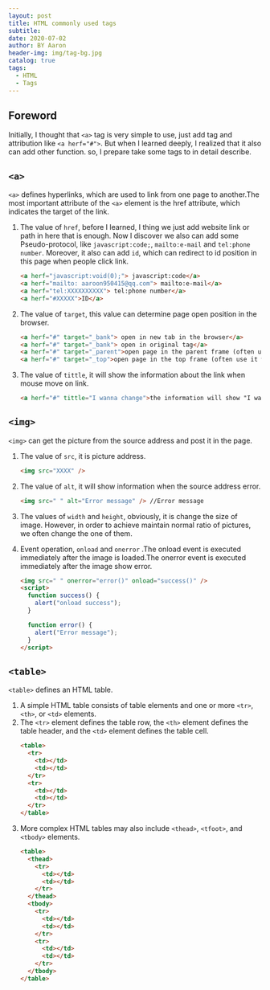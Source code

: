 ```yaml
---
layout: post
title: HTML commonly used tags
subtitle:
date: 2020-07-02
author: BY Aaron
header-img: img/tag-bg.jpg
catalog: true
tags:
  - HTML
  - Tags
---
```


## Foreword

Initially, I thought that `<a>` tag is very simple to use, just add tag and attribution like `<a herf="#">`. But when I learned deeply, I realized that it also can add other function. so, I prepare take some tags to in detail describe.

## `<a>`

`<a>` defines hyperlinks, which are used to link from one page to another.The most important attribute of the `<a>` element is the href attribute, which indicates the target of the link.

1.  The value of `href`, before I learned, I thing we just add website link or path in here that is enough. Now I discover we also can add some Pseudo-protocol, like `javascript:code;`, `mailto:e-mail` and `tel:phone number`.
    Moreover, it also can add `id`, which can redirect to id position in this page when people click link.
    ```html
    <a herf="javascript:void(0);"> javascript:code</a>
    <a herf="mailto: aaroon950415@qq.com"> mailto:e-mail</a>
    <a herf="tel:XXXXXXXXXX"> tel:phone number</a>
    <a herf="#XXXXX">ID</a>
    ```

2.  The value of `target`, this value can determine page open position in the browser.
    ```html
    <a herf="#" target="_bank"> open in new tab in the browser</a>
    <a herf="#" target="_bank"> open in original tag</a>
    <a herf="#" target="_parent">open page in the parent frame (often use it with iframe tag)</a>
    <a herf="#" target="_top">open page in the top frame (often use it with iframe tag)</a>
    ```
3.  The value of `tittle`, it will show the information about the link when mouse move on link.
    ```html
    <a herf="#" tittle="I wanna change">the information will show "I wanna change"</a>
    ```

## `<img>`

`<img>` can get the picture from the source address and post it in the page.

1. The value of `src`, it is picture address.
   ```html
   <img src="XXXX" />
   ```
2. The value of `alt`, it will show information when the source address error.
   ```html
   <img src=" " alt="Error message" /> //Error message
   ```
3. The values of `width` and `height`, obviously, it is change the size of image. However, in order to achieve maintain normal ratio of pictures, we often change the one of them.
4. Event operation, `onload` and `onerror` .The onload event is executed immediately after the image is loaded.The onerror event is executed immediately after the image show error.

   ```html
   <img src=" " onerror="error()" onload="success()" />
   <script>
     function success() {
       alert("onload success");
     }

     function error() {
       alert("Error message");
     }
   </script>
   ```

## `<table>`

`<table>` defines an HTML table.

1. A simple HTML table consists of table elements and one or more `<tr>`, `<th>`, or `<td>` elements.
2. The `<tr>` element defines the table row, the `<th>` element defines the table header, and the `<td>` element defines the table cell.
   ```html
   <table>
     <tr>
       <td></td>
       <td></td>
     </tr>
     <tr>
       <td></td>
       <td></td>
     </tr>
   </table>
   ```
3. More complex HTML tables may also include `<thead>`, `<tfoot>`, and `<tbody>` elements.
   ```html
   <table>
     <thead>
       <tr>
         <td></td>
         <td></td>
       </tr>
     </thead>
     <tbody>
       <tr>
         <td></td>
         <td></td>
       </tr>
       <tr>
         <td></td>
         <td></td>
       </tr>
     </tbody>
   </table>
   ```
